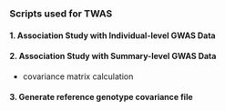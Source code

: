 ### Scripts used for TWAS

#### 1. Association Study with Individual-level GWAS Data


#### 2. Association Study with Summary-level GWAS Data
- covariance matrix calculation


#### 3. Generate reference genotype covariance file

